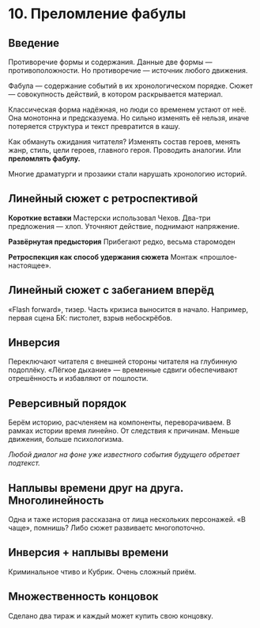 # 10. Преломление фабулы

## Введение
Противоречие формы и содержания. Данные две формы — противоположности. Но противоречие — источник любого движения. 

Фабула — содержание событий в их хронологическом порядке. 
Сюжет — совокупность действий, в котором раскрывается материал.

Классическая форма надёжная, но люди со временем устают от неё. Она монотонна и предсказуема. Но сильно изменять её нельзя, иначе потеряется структура и текст превратится в кашу. 

Как обмануть ожидания читателя? Изменять состав героев, менять жанр, стиль, цели героев, главного героя. Проводить аналогии. Или **преломлять фабулу.**

Многие драматурги и прозаики стали нарушать хронологию историй.

## Линейный сюжет с ретроспективой
**Короткие вставки**
Мастерски использовал Чехов. Два-три предложения — хлоп. Уточняют действие, поднимают напряжение.

**Развёрнутая предыстория**
Прибегают редко, весьма старомоден

**Ретроспекция как способ удержания сюжета**
Монтаж «прошлое-настоящее». 

## Линейный сюжет с забеганием вперёд
«Flash forward», тизер. Часть кризиса выносится в начало. Например, первая сцена БК: пистолет, взрыв небоскрёбов.

## Инверсия
Переключают читателя с внешней стороны читателя на глубинную подоплёку. «Лёгкое дыхание» — временные сдвиги обеспечивают отрешённость и избавляют от пошлости.

## Реверсивный порядок
Берём историю, расчленяем на компоненты, переворачиваем. В рамках истории время линейно. От следствия к причинам. Меньше движения, больше психологизма.

_Любой диалог на фоне уже известного события будущего обретает подтекст._

## Наплывы времени друг на друга. Многолинейность
Одна и таже история рассказана от лица нескольких персонажей. «В чаще», помнишь? Либо сюжет развиваетс многопоточно.

## Инверсия + наплывы времени
Криминальное чтиво и Кубрик. Очень сложный приём.

## Множественность концовок
Сделано два тираж и каждый может купить свою концовку.